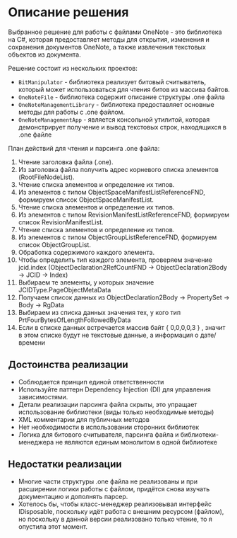# Описание решения

Выбранное решение для работы с файлами OneNote - это библиотека на C#, которая предоставляет методы для открытия, изменения и сохранения документов OneNote, а также извлечения текстовых объектов из документа.

Решение состоит из нескольких проектов:
- `BitManipulator` - библиотека реализует битовый считыватель, который может использоваться для чтения битов из массива байтов.
- `OneNoteFile` - библиотека содержит описание структуры .one файла
- `OneNoteManagementLibrary` - библиотека предоставляет основные методы для работы с .one файлом.
- `OneNoteManagementApp` - является консольной утилитой, которая демонстрирует получение и вывод текстовых строк, находящихся в .one файле

План действий для чтения и парсинга .one файла:

1. Чтение заголовка файла (.one).
2. Из заголовка файла получить адрес корневого списка элементов (RootFileNodeList).
3. Чтение списка элементов и определение их типов.
4. Из элементов с типом ObjectSpaceManifestListReferenceFND, формируем список ObjectSpaceManifestList.
5. Чтение списка элементов и определение их типов.
6. Из элементов с типом RevisionManifestListReferenceFND, формируем список RevisionManifestList.
7. Чтение списка элементов и определение их типов.
8. Из элементов с типом ObjectGroupListReferenceFND, формируем список ObjectGroupList.
9. Обработка содержимого каждого элемента.
10. Чтобы определить тип каждого элемента, проверяем значение jcid.index (ObjectDeclaration2RefCountFND -> ObjectDeclaration2Body -> JCID -> Index)
11. Выбираем те элементы, у которых значение JCIDType.PageObjectMetaData
12. Получаем список данных из ObjectDeclaration2Body -> PropertySet -> Body -> RgData
13. Выбираем из списка данных значения тех, у кого тип PrtFourBytesOfLengthFollowedByData
14. Если в списке данных встречается массив байт { 0,0,0,0,3 } , значит в этом списке будут не текстовые данные, а информация о дате/времени 

## Достоинства реализации
- Соблюдается принцип единой ответственности
- Используйте паттерн Dependency Injection (DI) для управления зависимостями.
- Детали реализации парсинга файла скрыты, это упращает использование библиотеки (виды только необходимые методы)
- XML комментарии для публичных методов
- Нет необходимости в использовании сторонних библиотек
- Логика для битового считывателя, парсинга файла и библиотеки-менеджера не являются единым монолитом в одной библиотеке

## Недостатки реализации
- Многие части структуры .one файла не реализованы и при расширении логики работы с файлом, придётся снова изучать документацию и дополнять парсер.
- Хотелось бы, чтобы класс-менеджер реализовывал интерфейс IDisposable, поскольку идёт работа с внешним ресурсом (файлом), но поскольку в данной версии реализовано только чтение, то я опустила этот момент.
